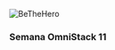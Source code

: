![BeTheHero](https://raw.githubusercontent.com/rocketseat-education/semana-omnistack-11/d737a096820c1b67332558597b0fdda7a3f4f612/.github/bethehero.svg)
### Semana OmniStack 11
